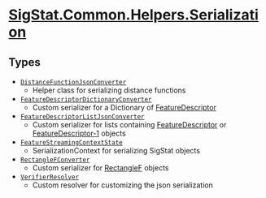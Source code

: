 # [SigStat.Common.Helpers.Serialization](./README.md)

## Types

- [`DistanceFunctionJsonConverter`](./DistanceFunctionJsonConverter.md)
	- Helper class for serializing distance functions
- [`FeatureDescriptorDictionaryConverter`](./FeatureDescriptorDictionaryConverter.md)
	- Custom serializer for a Dictionary of [FeatureDescriptor](../SigStat/Common/FeatureDescriptor.md)
- [`FeatureDescriptorListJsonConverter`](./FeatureDescriptorListJsonConverter.md)
	- Custom serializer for lists containing [FeatureDescriptor](../SigStat/Common/FeatureDescriptor.md) or  [FeatureDescriptor-1](../SigStat/Common/FeatureDescriptor-1.md) objects
- [`FeatureStreamingContextState`](./FeatureStreamingContextState.md)
	- SerializationContext for serializing SigStat objects
- [`RectangleFConverter`](./RectangleFConverter.md)
	- Custom serializer for [RectangleF](https://docs.microsoft.com/en-us/dotnet/api/System.Drawing.RectangleF) objects
- [`VerifierResolver`](./VerifierResolver.md)
	- Custom resolver for customizing the json serialization

